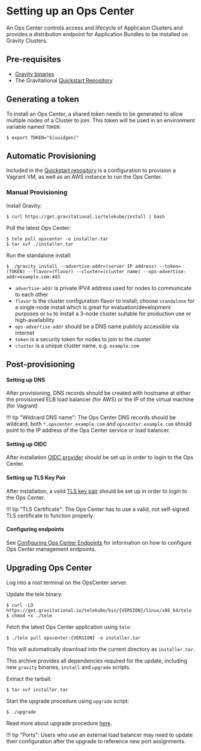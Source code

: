 # Setting up an Ops Center

An Ops Center controls access and lifecycle of Applicaion Clusters and provides a distribution endpoint
for Application Bundles to be installed on Gravity Clusters.

## Pre-requisites

 - [Gravity binaries](quickstart.md)
 - The Gravitational [Quickstart Repository](https://github.com/gravitational/quickstart)

## Generating a token

To install an Ops Center, a shared token needs to be generated to allow multiple nodes of a Cluster to join. This token will be used in an environment variable named `TOKEN`:

```bsh
$ export TOKEN="$(uuidgen)"
```
## Automatic Provisioning

Included in the [Quickstart repository](https://github.com/gravitational/quickstart/tree/master/opscenter) is a configuration to provision a Vagrant VM, as well as an AWS instance to run the Ops Center.

### Manual Provisioning

Install Gravity:

```bsh
$ curl https://get.gravitational.io/telekube/install | bash
```

Pull the latest Ops Center:

```bsh
$ tele pull opscenter -o installer.tar
$ tar xvf ./installer.tar
```

Run the standalone install:

```bsh
$ ./gravity install --advertise-addr=(server IP address) --token=(TOKEN) --flavor=(flavor) --cluster=(cluster name) --ops-advertise-addr=example.com:443
```

* `advertise-addr` is private IPV4 address used for nodes to communicate to each other
* `flavor` is the cluster configuration flavor to install; choose `standalone`
for a single-node install which is great for evaluation/development purposes or
`ha` to install a 3-node cluster suitable for production use or high-availability
* `ops-advertise-addr` should be a DNS name publicly accessible via internet
* `token` is a security token for nodes to join to the cluster
* `cluster` is a unique cluster name, e.g. `example.com`

## Post-provisioning

#### Setting up DNS

After provisioning, DNS records should be created with hostname at either the provisioned ELB load balancer (for AWS) or the IP of the virtual machine (for Vagrant)

!!! tip "Wildcard DNS name":
	  The Ops Center DNS records should be wildcard, both `*.opscenter.example.com` and `opscenter.example.com` should point to the IP address
	  of the Ops Center service or load balancer.

#### Setting up OIDC

After installation [OIDC provider](/cluster/#configuring-a-cluster) should be set up in order to login to the Ops Center.

#### Setting up TLS Key Pair

After installation, a valid [TLS key pair](/cluster/#configuring-tls-key-pair) should be set up in order to login to the Ops Center.

!!! tip "TLS Certificate":
    The Ops Center has to use a valid, not self-signed TLS certificate to function properly.

#### Configuring endpoints

See [Configuring Ops Center Endpoints](/cluster/#configuring-ops-center-endpoints)
for information on how to configure Ops Center management endpoints.

## Upgrading Ops Center

Log into a root terminal on the OpsCenter server.

Update the tele binary:

```bsh
$ curl -LO https://get.gravitational.io/telekube/bin/{VERSION}/linux/x86_64/tele
$ chmod +x ./tele
```

Fetch the latest Ops Center application using `tele`:

```bsh
$ ./tele pull opscenter:{VERSION} -o installer.tar
```

This will automatically download into the current directory as `installer.tar`.

This archive provides all dependencies required for the update, including new `gravity` binaries,
`install` and `upgrade` scripts.

Extract the tarball:

```bsh
$ tar xvf installer.tar
```

Start the upgrade procedure using `upgrade` script:

```bsh
$ ./upgrade
```

Read more about upgrade procedure [here](/cluster/#performing-upgrade).

!!! tip "Ports":
    Users who use an external load balancer may need to update their configuration after the upgrade to reference new port assignments.
